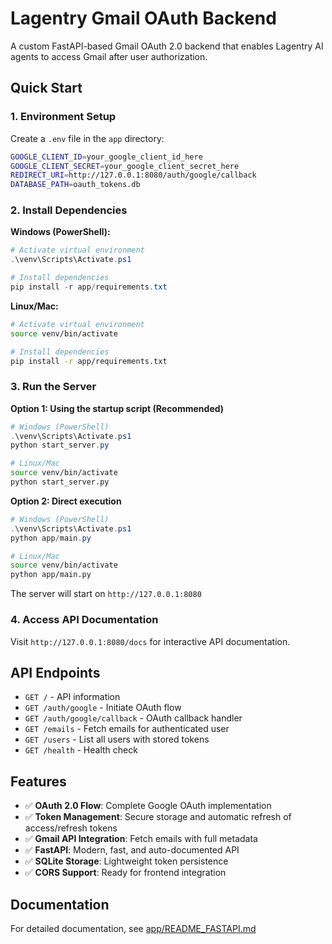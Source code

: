 # Lagentry Gmail OAuth Backend

A custom FastAPI-based Gmail OAuth 2.0 backend that enables Lagentry AI agents to access Gmail after user authorization.

## Quick Start

### 1. Environment Setup

Create a `.env` file in the `app` directory:

```bash
GOOGLE_CLIENT_ID=your_google_client_id_here
GOOGLE_CLIENT_SECRET=your_google_client_secret_here
REDIRECT_URI=http://127.0.0.1:8080/auth/google/callback
DATABASE_PATH=oauth_tokens.db
```

### 2. Install Dependencies

**Windows (PowerShell):**
```powershell
# Activate virtual environment
.\venv\Scripts\Activate.ps1

# Install dependencies
pip install -r app/requirements.txt
```

**Linux/Mac:**
```bash
# Activate virtual environment
source venv/bin/activate

# Install dependencies
pip install -r app/requirements.txt
```

### 3. Run the Server

**Option 1: Using the startup script (Recommended)**
```powershell
# Windows (PowerShell)
.\venv\Scripts\Activate.ps1
python start_server.py
```

```bash
# Linux/Mac
source venv/bin/activate
python start_server.py
```

**Option 2: Direct execution**
```powershell
# Windows (PowerShell)
.\venv\Scripts\Activate.ps1
python app/main.py
```

```bash
# Linux/Mac
source venv/bin/activate
python app/main.py
```

The server will start on `http://127.0.0.1:8080`

### 4. Access API Documentation

Visit `http://127.0.0.1:8080/docs` for interactive API documentation.

## API Endpoints

- `GET /` - API information
- `GET /auth/google` - Initiate OAuth flow
- `GET /auth/google/callback` - OAuth callback handler
- `GET /emails` - Fetch emails for authenticated user
- `GET /users` - List all users with stored tokens
- `GET /health` - Health check

## Features

- ✅ **OAuth 2.0 Flow**: Complete Google OAuth implementation
- ✅ **Token Management**: Secure storage and automatic refresh of access/refresh tokens
- ✅ **Gmail API Integration**: Fetch emails with full metadata
- ✅ **FastAPI**: Modern, fast, and auto-documented API
- ✅ **SQLite Storage**: Lightweight token persistence
- ✅ **CORS Support**: Ready for frontend integration

## Documentation

For detailed documentation, see [app/README_FASTAPI.md](app/README_FASTAPI.md)
